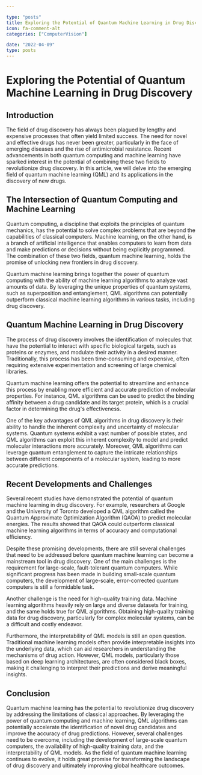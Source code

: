 ```yaml
---

type: "posts"
title: Exploring the Potential of Quantum Machine Learning in Drug Discovery
icon: fa-comment-alt
categories: ["ComputerVision"]

date: "2022-04-09"
type: posts
---
```





# Exploring the Potential of Quantum Machine Learning in Drug Discovery

## Introduction

The field of drug discovery has always been plagued by lengthy and expensive processes that often yield limited success. The need for novel and effective drugs has never been greater, particularly in the face of emerging diseases and the rise of antimicrobial resistance. Recent advancements in both quantum computing and machine learning have sparked interest in the potential of combining these two fields to revolutionize drug discovery. In this article, we will delve into the emerging field of quantum machine learning (QML) and its applications in the discovery of new drugs.

## The Intersection of Quantum Computing and Machine Learning

Quantum computing, a discipline that exploits the principles of quantum mechanics, has the potential to solve complex problems that are beyond the capabilities of classical computers. Machine learning, on the other hand, is a branch of artificial intelligence that enables computers to learn from data and make predictions or decisions without being explicitly programmed. The combination of these two fields, quantum machine learning, holds the promise of unlocking new frontiers in drug discovery.

Quantum machine learning brings together the power of quantum computing with the ability of machine learning algorithms to analyze vast amounts of data. By leveraging the unique properties of quantum systems, such as superposition and entanglement, QML algorithms can potentially outperform classical machine learning algorithms in various tasks, including drug discovery.

## Quantum Machine Learning in Drug Discovery

The process of drug discovery involves the identification of molecules that have the potential to interact with specific biological targets, such as proteins or enzymes, and modulate their activity in a desired manner. Traditionally, this process has been time-consuming and expensive, often requiring extensive experimentation and screening of large chemical libraries.

Quantum machine learning offers the potential to streamline and enhance this process by enabling more efficient and accurate prediction of molecular properties. For instance, QML algorithms can be used to predict the binding affinity between a drug candidate and its target protein, which is a crucial factor in determining the drug's effectiveness.

One of the key advantages of QML algorithms in drug discovery is their ability to handle the inherent complexity and uncertainty of molecular systems. Quantum systems exhibit a vast number of possible states, and QML algorithms can exploit this inherent complexity to model and predict molecular interactions more accurately. Moreover, QML algorithms can leverage quantum entanglement to capture the intricate relationships between different components of a molecular system, leading to more accurate predictions.

## Recent Developments and Challenges

Several recent studies have demonstrated the potential of quantum machine learning in drug discovery. For example, researchers at Google and the University of Toronto developed a QML algorithm called the Quantum Approximate Optimization Algorithm (QAOA) to predict molecular energies. The results showed that QAOA could outperform classical machine learning algorithms in terms of accuracy and computational efficiency.

Despite these promising developments, there are still several challenges that need to be addressed before quantum machine learning can become a mainstream tool in drug discovery. One of the main challenges is the requirement for large-scale, fault-tolerant quantum computers. While significant progress has been made in building small-scale quantum computers, the development of large-scale, error-corrected quantum computers is still a formidable task.

Another challenge is the need for high-quality training data. Machine learning algorithms heavily rely on large and diverse datasets for training, and the same holds true for QML algorithms. Obtaining high-quality training data for drug discovery, particularly for complex molecular systems, can be a difficult and costly endeavor.

Furthermore, the interpretability of QML models is still an open question. Traditional machine learning models often provide interpretable insights into the underlying data, which can aid researchers in understanding the mechanisms of drug action. However, QML models, particularly those based on deep learning architectures, are often considered black boxes, making it challenging to interpret their predictions and derive meaningful insights.

## Conclusion

Quantum machine learning has the potential to revolutionize drug discovery by addressing the limitations of classical approaches. By leveraging the power of quantum computing and machine learning, QML algorithms can potentially accelerate the identification of novel drug candidates and improve the accuracy of drug predictions. However, several challenges need to be overcome, including the development of large-scale quantum computers, the availability of high-quality training data, and the interpretability of QML models. As the field of quantum machine learning continues to evolve, it holds great promise for transforming the landscape of drug discovery and ultimately improving global healthcare outcomes.